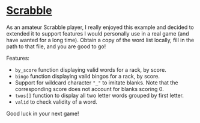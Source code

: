 # [Scrabble](https://code.kx.com/q/learn/reading/scrabble/)
As an amateur Scrabble player, I really enjoyed this example and decided to extended it to support features I would
personally use in a real game (and have wanted for a long time).
Obtain a copy of the word list locally, fill in the path to that file, and you are good to go!

Features:
- `by_score` function displaying valid words for a rack, by score.
- `bingo` function displaying valid bingos for a rack, by score.
- Support for wildcard character `"_"` to imitate blanks. Note that the corresponding score does not account for blanks
  scoring 0.
- `twos[]` function to display all two letter words grouped by first letter.
- `valid` to check validity of a word.

Good luck in your next game!
